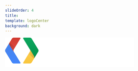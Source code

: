 ```yaml
---
slideOrder: 4
title: 
template: logoCenter
background: dark
---
```


![alt text](images/google_developers_logo_white.png "Google developers logo")